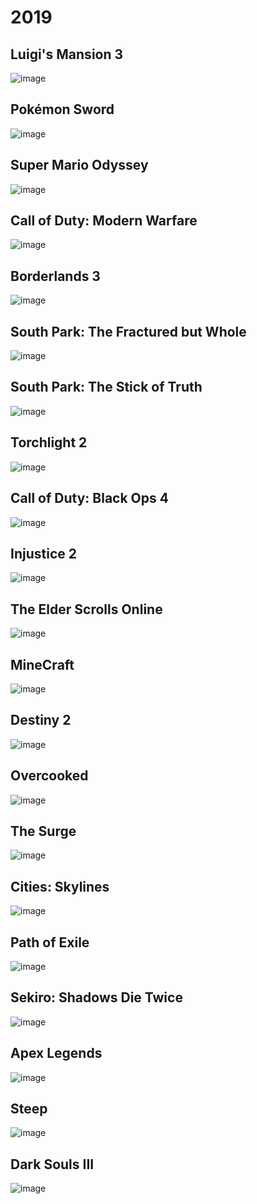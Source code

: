 # 2019

## Luigi's Mansion 3

<colorBadge text="Recommended" type="recommended"/>
<colorBadge text="Nintendo Switch" type="switch"/>

![image](./covers/2019/luigis-mansion-3.jpg)

## Pokémon Sword

<colorBadge text="Indifferent" type="indifferent"/>
<colorBadge text="Nintendo Switch" type="switch"/>

![image](./covers/2019/pokemon-sword.jpg)

## Super Mario Odyssey

<colorBadge text="Recommended" type="recommended"/>
<colorBadge text="Nintendo Switch" type="switch"/>

![image](./covers/2019/super-mario-odyssey.jpg)

## Call of Duty: Modern Warfare

<colorBadge text="Recommended" type="recommended"/>
<colorBadge text="Playstation 4" type="ps4"/>

![image](./covers/2019/cod-modern-warfare.jpg)

## Borderlands 3

<colorBadge text="Recommended" type="recommended"/>
<colorBadge text="Playstation 4" type="ps4"/>

![image](./covers/2019/borderlands-3.jpg)

## South Park: The Fractured but Whole

<colorBadge text="Recommended" type="recommended"/>
<colorBadge text="Playstation 4" type="ps4"/>

![image](./covers/2019/south-park-fractured-but-whole.jpg)

## South Park: The Stick of Truth

<colorBadge text="Recommended" type="recommended"/>
<colorBadge text="Playstation 4" type="ps4"/>

![image](./covers/2019/south-park-stick-of-truth.jpg)

## Torchlight 2

<colorBadge text="Recommended" type="recommended"/>
<colorBadge text="Playstation 4" type="ps4"/>

![image](./covers/2019/torchlight-2.jpg)

## Call of Duty: Black Ops 4

<colorBadge text="Recommended" type="recommended"/>
<colorBadge text="Playstation 4" type="ps4"/>

![image](./covers/2019/cod-black-ops-4.jpg)

## Injustice 2

<colorBadge text="Recommended" type="recommended"/>
<colorBadge text="Playstation 4" type="ps4"/>

![image](./covers/2019/injustice-2.jpg)

## The Elder Scrolls Online

<colorBadge text="Recommended" type="recommended"/>
<colorBadge text="Playstation 4" type="ps4"/>

![image](./covers/2019/elder-scrolls-online.jpg)

## MineCraft

<colorBadge text="Indifferent" type="indifferent"/>
<colorBadge text="Playstation 4" type="ps4"/>

![image](./covers/2019/minecraft.jpg)

## Destiny 2

<colorBadge text="Recommended" type="recommended"/>
<colorBadge text="Playstation 4" type="ps4"/>

![image](./covers/2019/destiny-2.jpg)

## Overcooked

<colorBadge text="Recommended" type="recommended"/>
<colorBadge text="Playstation 4" type="ps4"/>

![image](./covers/2019/overcooked.jpg)

## The Surge

<colorBadge text="Recommended" type="recommended"/>
<colorBadge text="Playstation 4" type="ps4"/>

![image](./covers/2019/the-surge.jpg)

## Cities: Skylines

<colorBadge text="Recommended" type="recommended"/>
<colorBadge text="Playstation 4" type="ps4"/>

![image](./covers/2019/cities-skylines.jpg)

## Path of Exile

<colorBadge text="Indifferent" type="indifferent"/>
<colorBadge text="Playstation 4" type="ps4"/>

![image](./covers/2019/path-of-exile.jpg)

## Sekiro: Shadows Die Twice

<colorBadge text="Recommended" type="recommended"/>
<colorBadge text="Playstation 4" type="ps4"/>

![image](./covers/2019/sekiro.jpg)

## Apex Legends

<colorBadge text="Indifferent" type="indifferent"/>
<colorBadge text="Playstation 4" type="ps4"/>

![image](./covers/2019/apex-legends.jpg)

## Steep

<colorBadge text="Indifferent" type="indifferent"/>
<colorBadge text="Playstation 4" type="ps4"/>

![image](./covers/2019/steep.jpg)

## Dark Souls III

<colorBadge text="Recommended" type="recommended"/>
<colorBadge text="Playstation 4" type="ps4"/>

![image](./covers/2019/dark-souls-3.jpg)
